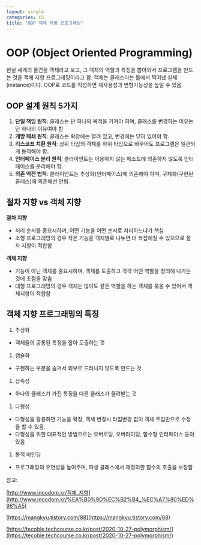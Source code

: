 ```yaml
---
layout: single
categories: CS
title: "OOP 객체 지향 프로그래밍"
---
```

# OOP (Object Oriented Programming)

현실 세계의 물건을 객체라고 보고, 그 객체의 역할과 특징을 뽑아와서 프로그램을 만드는 것을 객체 지향 프로그래밍이라고 함. 객체는 클래스라는 틀에서 찍어낸 실체(instance)이다. OOP로 코드를 작성하면 재사용성과 변형가능성을 높일 수 있음.

## OOP 설계 원칙 5가지

1. **단일 책임 원칙**: 클래스는 단 하나의 목적을 가져야 하며, 클래스를 변경하는 이유는 단 하나의 이유여야 함
2. **개방 패쇄 원칙**: 클래스는 확장에는 열려 있고, 변경에는 닫혀 있어야 함.
3. **리스코프 치환 원칙**: 상위 타입의 객체를 하위 타입으로 바꾸어도 프로그램은 일관되게 동작해야 함.
4. **인터페이스 분리 원칙**: 클라이언트는 이용하지 않는 메소드에 의존하지 않도록 인터페이스를 분리해야 함.
5. **의존 역전 법칙**: 클라이언트는 추상화(인터페이스)에 의존해야 하며, 구체화(구현된 클래스)에 의존해선 안됨.

## 절차 지향 vs 객체 지향

**절차 지향**

- 처리 순서를 중요시하며, 어떤 기능을 어떤 순서로 처리하느냐가 핵심
- 소형 프로그래밍의 경우 작은 기능을 객체별로 나누면 더 복잡해질 수 있으므로 절차 지향이 적합함

**객체 지향**

- 기능이 아닌 객체를 중요시하며, 객체를 도출하고 각각 어떤 역할을 정의해 나가는 것에 초점을 맞춤
- 대형 프로그래밍의 경우 객체는 많아도 같은 역할을 하는 객체를 묶을 수 있어서 객체지향이 적합함

## 객체 지향 프로그래밍의 특징

1. 추상화
- 객체들의 공통된 특징을 잡아 도출하는 것

1. 캡슐화
- 구현하는 부분을 숨겨서 외부로 드러나지 않도록 만드는 것

1. 상속성
- 하나의 클래스가 가진 특징을 다른 클래스가 물려받는 것

1. 다형성
- 다형성을 활용하면 기능을 확장, 객체 변경시 타입변경 없이 객체 주입만으로 수정을 할 수 있음.
- 다형성을 위한 대표적인 방법으로는 오버로딩, 오버라이딩, 함수형 인터페이스 등이 있음

1. 동적 바인딩
- 프로그래밍의 유연성을 높여주며, 파생 클래스에서 재정의한 함수의 호출을 보장함 

참고:

[http://www.incodom.kr/객체_지향](http://www.incodom.kr/%EA%B0%9D%EC%B2%B4_%EC%A7%80%ED%96%A5)

[https://mangkyu.tistory.com/88](https://mangkyu.tistory.com/88)

[https://tecoble.techcourse.co.kr/post/2020-10-27-polymorphism/](https://tecoble.techcourse.co.kr/post/2020-10-27-polymorphism/)